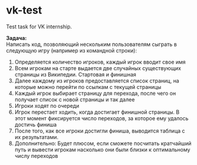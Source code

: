 # vk-test
Test task for VK internship.

<strong>Задача:</strong>
<br>
Написать код, позволяющий нескольким пользователям сыграть в следующую игру (например из командной строки):
<br>
1) Определяется количество игроков, каждый игрок вводит свое имя
2) Всем игрокам на старте выдается две случайных существующих страницы из Википедии. Стартовая и финишная
3) Далее каждому из игроков предоставляется список страниц, на которые можно перейти по ссылкам с текущей страницы
4) Каждый игрок выбирает страницу для перехода, после чего он получает список с новой страницы и так далее
5) Игроки ходят по очереди
6) Игрок перестает ходить, когда достигает финишной страницы. В этот момент фиксируется число переходов, за которое ему удалось достичь финиша
7) После того, как все игроки достигли финиша, выводится таблица с их результатами.
8) Дополнительно: Будет плюсом, если сможете посчитать кратчайший путь и вывести игрокам насколько они были близки к оптимальному числу переходов

